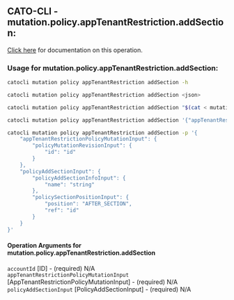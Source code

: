
## CATO-CLI - mutation.policy.appTenantRestriction.addSection:
[Click here](https://api.catonetworks.com/documentation/#mutation-mutation.policy.appTenantRestriction.addSection) for documentation on this operation.

### Usage for mutation.policy.appTenantRestriction.addSection:

```bash
catocli mutation policy appTenantRestriction addSection -h

catocli mutation policy appTenantRestriction addSection <json>

catocli mutation policy appTenantRestriction addSection "$(cat < mutation.policy.appTenantRestriction.addSection.json)"

catocli mutation policy appTenantRestriction addSection '{"appTenantRestrictionPolicyMutationInput":{"policyMutationRevisionInput":{"id":"id"}},"policyAddSectionInput":{"policyAddSectionInfoInput":{"name":"string"},"policySectionPositionInput":{"position":"AFTER_SECTION","ref":"id"}}}'

catocli mutation policy appTenantRestriction addSection -p '{
    "appTenantRestrictionPolicyMutationInput": {
        "policyMutationRevisionInput": {
            "id": "id"
        }
    },
    "policyAddSectionInput": {
        "policyAddSectionInfoInput": {
            "name": "string"
        },
        "policySectionPositionInput": {
            "position": "AFTER_SECTION",
            "ref": "id"
        }
    }
}'
```

#### Operation Arguments for mutation.policy.appTenantRestriction.addSection ####

`accountId` [ID] - (required) N/A    
`appTenantRestrictionPolicyMutationInput` [AppTenantRestrictionPolicyMutationInput] - (required) N/A    
`policyAddSectionInput` [PolicyAddSectionInput] - (required) N/A    
